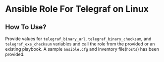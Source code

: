 # Ansible Role For Telegraf on Linux

## How To Use?

Provide values for `telegraf_binary_url`, `telegraf_binary_checksum`, and `telegraf_exe_checksum` variables and call the role from the provided or an existing playbook. A sample `ansible.cfg` and inventory file(`hosts`) has been provided.
